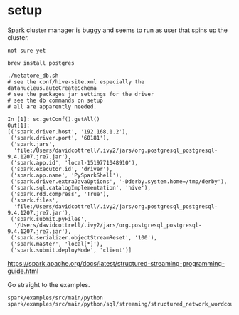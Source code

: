 # setup

Spark cluster manager is buggy and seems to run as user that spins up the cluster.


	not sure yet

	brew install postgres

	./metatore_db.sh
	# see the conf/hive-site.xml especially the datanucleus.autoCreateSchema
	# see the packages jar settings for the driver
	# see the db commands on setup
	# all are apparently needed.

	In [1]: sc.getConf().getAll()
	Out[1]:
	[('spark.driver.host', '192.168.1.2'),
	 ('spark.driver.port', '60181'),
	 ('spark.jars',
	  'file:/Users/davidcottrell/.ivy2/jars/org.postgresql_postgresql-9.4.1207.jre7.jar'),
	 ('spark.app.id', 'local-1519771048910'),
	 ('spark.executor.id', 'driver'),
	 ('spark.app.name', 'PySparkShell'),
	 ('spark.driver.extraJavaOptions', '-Dderby.system.home=/tmp/derby'),
	 ('spark.sql.catalogImplementation', 'hive'),
	 ('spark.rdd.compress', 'True'),
	 ('spark.files',
	  'file:/Users/davidcottrell/.ivy2/jars/org.postgresql_postgresql-9.4.1207.jre7.jar'),
	 ('spark.submit.pyFiles',
	  '/Users/davidcottrell/.ivy2/jars/org.postgresql_postgresql-9.4.1207.jre7.jar'),
	 ('spark.serializer.objectStreamReset', '100'),
	 ('spark.master', 'local[*]'),
	 ('spark.submit.deployMode', 'client')]


https://spark.apache.org/docs/latest/structured-streaming-programming-guide.html

Go straight to the examples.

	spark/examples/src/main/python
	spark/examples/src/main/python/sql/streaming/structured_network_wordcount.py
